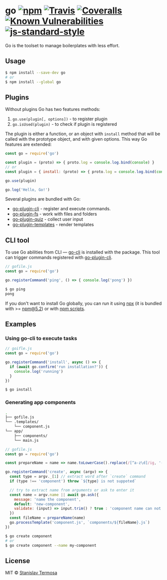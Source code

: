 # go [![npm](https://img.shields.io/npm/v/go.svg?style=flat-square)](https://www.npmjs.com/package/go) [![Travis](https://img.shields.io/travis/gocli/go.svg?style=flat-square)](https://travis-ci.org/gocli/go) [![Coveralls](https://img.shields.io/coveralls/github/gocli/go.svg?style=flat-square)](https://coveralls.io/github/gocli/go) [![Known Vulnerabilities](https://snyk.io/test/github/gocli/go/badge.svg?style=flat-square)](https://snyk.io/test/github/gocli/go) [![js-standard-style](https://img.shields.io/badge/code%20style-standard-green.svg?style=flat-square)](https://github.com/gocli/go)

Go is the toolset to manage boilerplates with less effort.

## Usage

```bash
$ npm install --save-dev go
# or
$ npm install --global go
```

## Plugins

Without plugins Go has two features methods:

1. `go.use(plugin[, options])` - to register plugin
2. `go.isUsed(plugin)` - to check if plugin is registered

The plugin is either a function, or an object with `install` method that will be called with the prototype object, and with given options. This way Go features are extended:

```js
const go = require('go')

const plugin = (proto) => { proto.log = console.log.bind(console) }
// or
const plugin = { install: (proto) => { proto.log = console.log.bind(console) }}

go.use(plugin)

go.log('Hello, Go!')
```

Several plugins are bundled with Go:

- [go-plugin-cli](https://www.npmjs.com/package/go-plugin-cli) - register and execute commands.
- [go-plugin-fs](https://www.npmjs.com/package/go-plugin-fs) - work with files and folders
- [go-plugin-quiz](https://www.npmjs.com/package/go-plugin-quiz) - collect user input
- [go-plugin-templates](https://www.npmjs.com/package/go-plugin-templates) - render templates

## CLI tool

To use Go abilities from CLI — [go-cli](https://www.npmjs.com/package/go-cli) is installed with the package. This tool can trigger commands registered with [go-plugin-cli](https://www.npmjs.com/package/go-plugin-cli).

```js
// gofile.js
const go = require('go')

go.registerCommand('ping', () => { console.log('pong') })
```

```bash
$ go ping
pong
```

If you don't want to install Go globally, you can run it using [npx](https://www.npmjs.com/package/npx) (it is bundled with >= npm@5.2) or with [npm scripts](https://docs.npmjs.com/misc/scripts).

## Examples

### Using go-cli to execute tasks

```js
// goifle.js
const go = require('go')

go.registerCommand('install', async () => {
  if (await go.confirm('run installation?')) {
    console.log('running')
  }
})
```

```bash
$ go install
```

### Generating app components

```bash
.
├── gofile.js
└── .templates/
    └── component.js
└── app/
    ├── components/
    └── main.js
```

```js
// gofile.js
const go = require('go')

const prepareName = name => name.toLowerCase().replace(/[^a-z\d]/ig, '-')

go.registerCommand('create', async (argv) => {
  const type = argv._[1] // extract word after `create` command
  if (type !== 'component') throw `${type} is not suppoted`

  // try to extract name from arguments or ask to enter it
  const name = argv.name || await go.ask({
    message: 'name the component',
    default: 'new-component',
    validate: (input) => input.trim() ? true : 'component name can not be empty'
  })
  const fileName = prepareName(name)
  go.processTemplate('component.js', `components/${fileName}.js`)
})
```

```bash
$ go create component
# or
$ go create component --name my-component
```

## License

MIT © [Stanislav Termosa](https://github.com/termosa)

